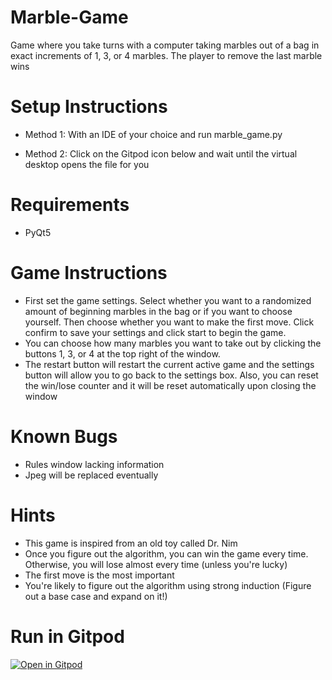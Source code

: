 # Marble-Game
Game where you take turns with a computer taking marbles out of a bag in exact increments of 1, 3, or 4 marbles. The player to remove the last marble wins

# Setup Instructions
- Method 1: With an IDE of your choice and run marble_game.py

- Method 2: Click on the Gitpod icon below and wait until the virtual desktop opens the file for you

# Requirements
- PyQt5

# Game Instructions
- First set the game settings. Select whether you want to a randomized amount of beginning marbles in the bag or if you want to choose yourself. Then choose whether you want to make the first move. Click confirm to save your settings and click start to begin the game.
- You can choose how many marbles you want to take out by clicking the buttons 1, 3, or 4 at the top right of the window. 
- The restart button will restart the current active game and the settings button will allow you to go back to the settings box. Also, you can reset the win/lose counter and it will be reset automatically upon closing the window

# Known Bugs
- Rules window lacking information
- Jpeg will be replaced eventually

# Hints
- This game is inspired from an old toy called Dr. Nim
- Once you figure out the algorithm, you can win the game every time. Otherwise, you will lose almost every time (unless you're lucky)
- The first move is the most important
- You're likely to figure out the algorithm using strong induction (Figure out a base case and expand on it!)

# Run in Gitpod

[![Open in Gitpod](https://gitpod.io/button/open-in-gitpod.svg)](https://gitpod.io/#https://github.com/jwong236/Marble-Game)
